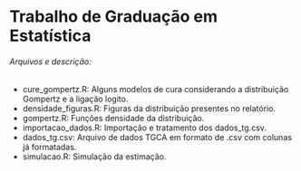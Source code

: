 # Trabalho de Graduação em Estatística

###### Arquivos e descrição:

- cure_gompertz.R: Alguns modelos de cura considerando a distribuição Gompertz e a ligação logito.
- densidade_figuras.R: Figuras da distribuição presentes no relatório.
- gompertz.R: Funções densidade da distribuição.
- importacao_dados.R: Importação e tratamento dos dados_tg.csv.
- dados_tg.csv: Arquivo de dados TGCA em formato de .csv com colunas já formatadas.
- simulacao.R: Simulação da estimação.
